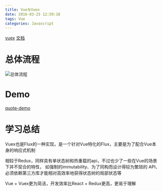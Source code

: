 ```yaml
---
title: Vue与Vuex
date: 2016-03-25 12:59:18
tags: Vue
categories: Javascript
---
```


[vuex](https://github.com/vuejs/vuex)
[文档](http://vuex.vuejs.org/en/index.html)

# 总体流程
![总体流程](https://raw.githubusercontent.com/vuejs/vuex/master/docs/en/vuex.png)

# Demo
[quote-demo](https://github.com/xieQin/quote-demo)

# 学习总结
Vuex也是Flux的一种实现，是一个针对Vue特化的Flux，主要是为了配合Vue本身的响应式机制

相较于Redux，同样具有单状态树和热重载的api，不过也少了一些在Vue的场景下并不契合的特性，
如强制的immutability、为了同构而设计得较为繁琐的 API、必须依赖第三方库才能相对高效率地获得状态树的局部状态等

Vue + Vuex更为简洁，开发效率比React + Redux更高，更易于理解
